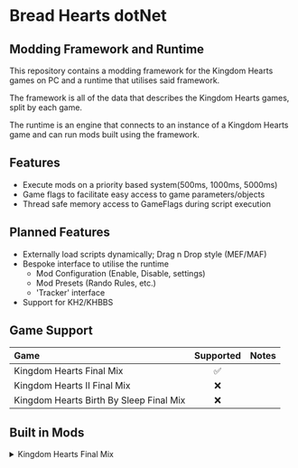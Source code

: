 # Bread Hearts dotNet

## Modding Framework and Runtime
This repository contains a modding framework for the Kingdom Hearts games on PC and a runtime that utilises said framework.

The framework is all of the data that describes the Kingdom Hearts games, split by each game.

The runtime is an engine that connects to an instance of a Kingdom Hearts game and can run mods built using the framework.

##  Features
 - Execute mods on a priority based system(500ms, 1000ms, 5000ms)
 - Game flags to facilitate easy access to game parameters/objects
 - Thread safe memory access to GameFlags during script execution

##  Planned Features
  - Externally load scripts dynamically; Drag n Drop style (MEF/MAF)
  - Bespoke interface to utilise the runtime
      - Mod Configuration (Enable, Disable, settings)
      - Mod Presets (Rando Rules, etc.)
      - 'Tracker' interface
  - Support for KH2/KHBBS

## Game Support

| Game                                    | Supported | Notes |
|:----------------------------------------|:---------:|------:|
| Kingdom Hearts Final Mix                |     ✅     |       |
| Kingdom Hearts II Final Mix             |     ❌     |       |
| Kingdom Hearts Birth By Sleep Final Mix |     ❌     |       |

## Built in Mods

<details>

<summary>Kingdom Hearts Final Mix</summary>
    - Save Anywhere
    

</details>

